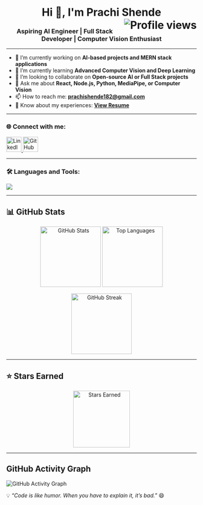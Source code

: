 <h1 align="center">
  Hi 👋, I'm Prachi Shende
  <img align="right" src="https://komarev.com/ghpvc/?username=prachishende007&label=Profile%20views&color=0e75b6&style=flat" alt="Profile views"/>
</h1>

<h3 align="center">Aspiring AI Engineer | Full Stack Developer | Computer Vision Enthusiast</h3>

---

- 🔭 I’m currently working on **AI-based projects and MERN stack applications**
- 🌱 I’m currently learning **Advanced Computer Vision and Deep Learning**
- 👯 I’m looking to collaborate on **Open-source AI or Full Stack projects**
- 💬 Ask me about **React, Node.js, Python, MediaPipe, or Computer Vision**
- 📫 How to reach me: **prachishende182@gmail.com**
- 📄 Know about my experiences: [**View Resume**](./Prachi_Shende_VIIT_Resume.pdf)

---

### 🌐 Connect with me:
<p align="left">
  <a href="https://www.linkedin.com/in/prachi-shende-933812259/" target="_blank">
    <img src="https://skillicons.dev/icons?i=linkedin" height="40" alt="LinkedIn"/>
  </a>
  <a href="https://github.com/prachishende007" target="_blank">
    <img src="https://skillicons.dev/icons?i=github" height="40" alt="GitHub"/>
  </a>
</p>

---

### 🛠 Languages and Tools:
<p align="left">
  <img src="https://skillicons.dev/icons?i=python,cpp,javascript,react,nodejs,express,mongodb,html,css" />
</p>

---

## 📊 GitHub Stats

<p align="center">
  <!-- GitHub Stats -->
  <img src="https://github-readme-stats.vercel.app/api?username=prachishende007&show_icons=true&theme=tokyonight" alt="GitHub Stats" height="160"/>
  
  <!-- Top Languages -->
  <img src="https://github-readme-stats.vercel.app/api/top-langs/?username=prachishende007&layout=compact&theme=tokyonight" alt="Top Languages" height="160"/>
</p>

<!-- GitHub Streak -->
<p align="center">
  <img src="https://github-readme-streak-stats.herokuapp.com?user=prachishende007&theme=tokyonight" alt="GitHub Streak" height="160"/>
</p>

---
## ⭐ Stars Earned
<p align="center">
  <img src="https://github-readme-stats.vercel.app/api?username=prachishende007&show_icons=true&hide_title=true&hide=prs,issues,contribs&count_private=true&theme=tokyonight" alt="Stars Earned" height="150"/>
</p>

---
## GitHub Activity Graph
![GitHub Activity Graph](https://github-readme-activity-graph.vercel.app/graph?username=btwimyash&theme=github-compact&hide_border=true&area=true)

💡 *“Code is like humor. When you have to explain it, it’s bad.”* 😄


